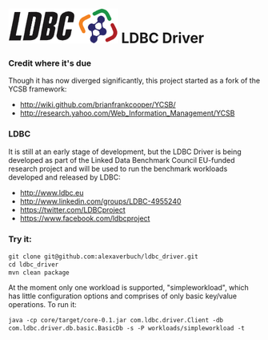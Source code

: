 # ![LDBC Logo](ldbc_logo.png) LDBC Driver


### Credit where it's due
Though it has now diverged significantly, this project started as a fork of the YCSB framework:
* http://wiki.github.com/brianfrankcooper/YCSB/
* http://research.yahoo.com/Web_Information_Management/YCSB

### LDBC
It is still at an early stage of development, but the LDBC Driver is being developed as part of the Linked Data Benchmark Council EU-funded research project and will be used to run the benchmark workloads developed and released by LDBC:
* http://www.ldbc.eu
* http://www.linkedin.com/groups/LDBC-4955240
* https://twitter.com/LDBCproject
* https://www.facebook.com/ldbcproject

### Try it:

    git clone git@github.com:alexaverbuch/ldbc_driver.git
    cd ldbc_driver
    mvn clean package


At the moment only one workload is supported, "simpleworkload", which has little configuration options and comprises of only basic key/value operations.
To run it:

    java -cp core/target/core-0.1.jar com.ldbc.driver.Client -db com.ldbc.driver.db.basic.BasicDb -s -P workloads/simpleworkload -t
